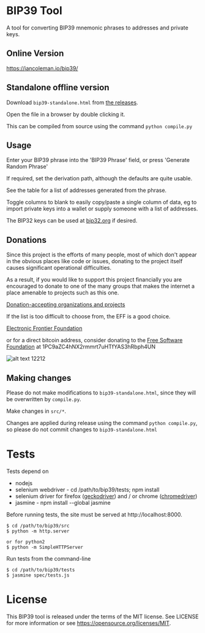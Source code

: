 # BIP39 Tool

A tool for converting BIP39 mnemonic phrases to addresses and private keys.

## Online Version

https://iancoleman.io/bip39/

## Standalone offline version

Download `bip39-standalone.html` from
[the releases](https://github.com/iancoleman/bip39/releases).

Open the file in a browser by double clicking it.

This can be compiled from source using the command `python compile.py`

## Usage

Enter your BIP39 phrase into the 'BIP39 Phrase' field, or press
'Generate Random Phrase'

If required, set the derivation path, although the defaults are quite usable.

See the table for a list of addresses generated from the phrase.

Toggle columns to blank to easily copy/paste a single column of data, eg to
import private keys into a wallet or supply someone with a list of addresses.

The BIP32 keys can be used at [bip32.org](https://bip32.org) if desired.

## Donations

Since this project is the efforts of many people, most of which don't appear in
the obvious places like code or issues, donating to the project itself causes
significant operational difficulties.

As a result, if you would like to support this project financially you are
encouraged to donate to one of the many groups that makes the internet a place
amenable to projects such as this one.

[Donation-accepting organizations and projects](https://en.bitcoin.it/wiki/Donation-accepting_organizations_and_projects)

If the list is too difficult to choose from, the EFF is a good choice.

[Electronic Frontier Foundation](https://supporters.eff.org/donate)

or for a direct bitcoin address, consider donating to the
[Free Software Foundation](https://www.fsf.org/about/ways-to-donate/)
at 1PC9aZC4hNX2rmmrt7uHTfYAS3hRbph4UN

![alt text](https://static.fsf.org/nosvn/images/bitcoin_qrcodes/fsf.png "FSF Bitcoin Address")
12212
## Making changes

Please do not make modifications to `bip39-standalone.html`, since they will
be overwritten by `compile.py`.

Make changes in `src/*`.

Changes are applied during release using the command `python compile.py`, so
please do not commit changes to `bip39-standalone.html`

# Tests

Tests depend on

* nodejs
* selenium webdriver - cd /path/to/bip39/tests; npm install
* selenium driver for firefox ([geckodriver](https://github.com/mozilla/geckodriver/releases)) and / or chrome ([chromedriver](https://sites.google.com/a/chromium.org/chromedriver/downloads))
* jasmine - npm install --global jasmine

Before running tests, the site must be served at http://localhost:8000.

```
$ cd /path/to/bip39/src
$ python -m http.server

or for python2
$ python -m SimpleHTTPServer
```

Run tests from the command-line

```
$ cd /path/to/bip39/tests
$ jasmine spec/tests.js
```

# License

This BIP39 tool is released under the terms of the MIT license. See LICENSE for
more information or see https://opensource.org/licenses/MIT.
